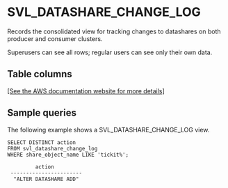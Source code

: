 # SVL\_DATASHARE\_CHANGE\_LOG<a name="r_SVL_DATASHARE_CHANGE_LOG"></a>

Records the consolidated view for tracking changes to datashares on both producer and consumer clusters\.

Superusers can see all rows; regular users can see only their own data\.

## Table columns<a name="r_SVL_DATASHARE_CHANGE_LOG-table-rows"></a>

[\[See the AWS documentation website for more details\]](http://docs.aws.amazon.com/redshift/latest/dg/r_SVL_DATASHARE_CHANGE_LOG.html)

## Sample queries<a name="r_SVL_DATASHARE_CHANGE_LOG-sample-queries"></a>

The following example shows a SVL\_DATASHARE\_CHANGE\_LOG view\.

```
SELECT DISTINCT action
FROM svl_datashare_change_log
WHERE share_object_name LIKE 'tickit%';

         action
 -----------------------
  "ALTER DATASHARE ADD"
```